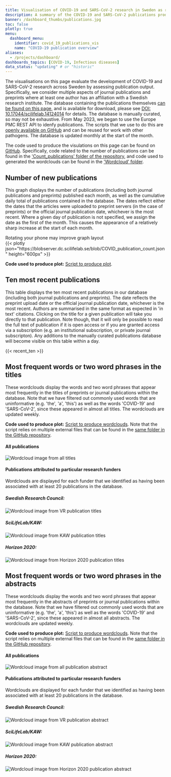 ```yaml
---
title: Visualisation of COVID-19 and SARS-CoV-2 research in Sweden as reflected in publications
description: A summary of the COVID-19 and SARS-CoV-2 publications produced involving at least one contributor from a Swedish university or research institute. Shows publications over time and key words/phrases within them.
banner: /dashboard_thumbs/publications.jpg
toc: false
plotly: true
menu:
  dashboard_menu:
    identifier: covid_19_publications_vis
    name: "COVID-19 publication overview"
aliases:
  - /projects/dashboard/
dashboards_topics: [COVID-19, Infectious diseases]
data_status: "updating" # or "historic"
---
```


The visualisations on this page evaluate the development of COVID-19 and SARS-CoV-2 research across Sweden by assessing publication output. Specifically, we consider multiple aspects of journal publications and preprints where at least one author has an affiliation with a Swedish research institute. The database containing the publications themselves [can be found on this page](/publications/), and is available for download, please see [DOI: 10.17044/scilifelab.14124014](https://doi.org/10.17044/scilifelab.14124014) for details. The database is manually curated, so may not be exhaustive. From May 2023, we began to use the Europe PMC REST API to idenfy publications. The scripts that we use to do this are [openly available on GitHub](https://github.com/ScilifelabDataCentre/pathogens-portal-scripts/tree/main/All_publications) and can be reused for work with other pathogens. The database is updated monthly at the start of the month.

The code used to produce the visulations on this page can be found on [GitHub](https://github.com/ScilifelabDataCentre/pathogens-portal-visualisations). Specifically, code related to the number of publications can be found in the ['Count_publications' folder of the repository](https://github.com/ScilifelabDataCentre/pathogens-portal-visualisations/tree/main/Count_publications), and code used to generated the wordclouds can be found in the ['Wordcloud' folder](https://github.com/ScilifelabDataCentre/pathogens-portal-visualisations/tree/main/Wordcloud).

## Number of new publications

This graph displays the number of publications (including both journal publications and preprints) published each month, as well as the cumulative daily total of publications contained in the database. The dates reflect either the dates that the articles were uploaded to preprint servers (in the case of preprints) or the official journal publication date, whichever is the most recent. Where a given day of publication is not specified, we assign the date as the first of the month. This causes the appearance of a relatively sharp increase at the start of each month.

<div class="d-md-none alert alert-info">
  Rotating your phone may improve graph layout
</div>

<div class="plot_wrapper mb-3">
  <div class="table-responsive">{{< plotly json="https://blobserver.dc.scilifelab.se/blob/COVID_publication_count.json" height="600px" >}}</div>
</div>

<!-- <div class="table-responsive">
{{< publications_per_month >}}
</div> -->

**Code used to produce plot:** [Script to produce plot](https://github.com/ScilifelabDataCentre/pathogens-portal-visualisations/blob/main/Count_publications/count_publications.py).

## Ten most recent publications

This table displays the ten most recent publications in our database (including both journal publications and preprints). The date reflects the preprint upload date or the official journal publication date, whichever is the most recent. Authors are summarised in the same format as expected in 'in text' citations. Clicking on the title for a given publication will take you directly to that publication. Note though, that it will only be possible to read the full text of publication if it is open access or if you are granted access via a subscription (e.g. an institutional subscription, or private journal subscripton). Any additions to the manually curated publications database will become visible on this table within a day.

<div class="table-responsive">
{{< recent_ten >}}
</div>

## Most frequent words or two word phrases in the titles

These wordclouds display the words and two word phrases that appear most frequently in the titles of preprints or journal publications within the database. Note that we have filtered out commonly used words that are uninformative (e.g. 'the', 'a', 'this') as well as the words 'COVID-19' and 'SARS-CoV-2', since these appeared in almost all titles. The wordclouds are updated weekly.

**Code used to produce plot:** [Script to produce wordclouds](https://github.com/ScilifelabDataCentre/pathogens-portal-visualisations/blob/main/Wordcloud/livewordcloud.py). Note that the script relies on multiple external files that can be found in the [same folder in the GitHub repository](https://github.com/ScilifelabDataCentre/pathogens-portal-visualisations/tree/main/Wordcloud).

#### All publications

<div class="row my-4">
  <div class="col-md-8">
    <img alt="Wordcloud image from all titles" src="https://blobserver.dc.scilifelab.se/blob/covid-portal-titles_all.png">
  </div>
</div>

#### Publications attributed to particular research funders

Wordclouds are displayed for each funder that we identified as having been associated with at least 20 publications in the database.

<div class="container">
  <div class="row mt-2">
    <div class="col-md mr-4">
      <div class="row">
        <h5>Swedish Research Council:</h5>
      </div>
      <div class="row">
        <img alt="Wordcloud image from VR publication titles" src="https://blobserver.dc.scilifelab.se/blob/covid-portal-titles_vr.png">
      </div>
    </div>
    <div class="col-md mr-4">
      <div class="row">
        <h5>SciLifeLab/KAW:</h5>
      </div>
      <div class="row">
        <img alt="Wordcloud image from KAW publication titles" src="https://blobserver.dc.scilifelab.se/blob/covid-portal-titles_kaw.png">
      </div>
    </div>
    <div class="col-md">
      <div class="row">
        <h5>Horizon 2020:</h5>
      </div>
      <div class="row">
        <img alt="Wordcloud image from Horizon 2020 publication titles" src="https://blobserver.dc.scilifelab.se/blob/covid-portal-titles_h2020.png">
      </div>
    </div>
  </div>
</div>

## Most frequent words or two word phrases in the abstracts

These wordclouds display the words and two word phrases that appear most frequently in the abstracts of preprints or journal publications within the database. Note that we have filtered out commonly used words that are uninformative (e.g. 'the', 'a', 'this') as well as the words 'COVID-19' and 'SARS-CoV-2', since these appeared in almost all abstracts. The wordclouds are updated weekly.

**Code used to produce plot:** [Script to produce wordclouds](https://github.com/ScilifelabDataCentre/pathogens-portal-visualisations/blob/main/Wordcloud/livewordcloud.py). Note that the script relies on multiple external files that can be found in the [same folder in the GitHub repository](https://github.com/ScilifelabDataCentre/pathogens-portal-visualisations/tree/main/Wordcloud).

#### All publications

<div class="row my-4">
  <div class="col-md-8">
    <img alt="Wordcloud image from all publication abstract" src="https://blobserver.dc.scilifelab.se/blob/covid-portal-abstracts_all.png">
  </div>
</div>

#### Publications attributed to particular research funders

Wordclouds are displayed for each funder that we identified as having been associated with at least 20 publications in the database.

<div class="container">
  <div class="row mt-2">
    <div class="col-md mr-4">
      <div class="row">
        <h5>Swedish Research Council:</h5>
      </div>
      <div class="row">
        <img alt="Wordcloud image from VR publication abstract" src="https://blobserver.dc.scilifelab.se/blob/covid-portal-abstracts_vr.png">
      </div>
    </div>
    <div class="col-md mr-4">
      <div class="row">
        <h5>SciLifeLab/KAW:</h5>
      </div>
      <div class="row">
        <img alt="Wordcloud image from KAW publication abstract" src="https://blobserver.dc.scilifelab.se/blob/covid-portal-abstracts_kaw.png">
      </div>
    </div>
    <div class="col-md">
      <div class="row">
        <h5>Horizon 2020:</h5>
      </div>
      <div class="row">
        <img alt="Wordcloud image from Horizon 2020 publication abstract" src="https://blobserver.dc.scilifelab.se/blob/covid-portal-abstracts_h2020.png">
      </div>
    </div>
  </div>
</div>
